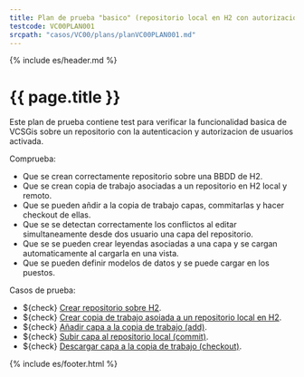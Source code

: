 ```yaml
---
title: Plan de prueba "basico" (repositorio local en H2 con autorizacion)
testcode: VC00PLAN001
srcpath: "casos/VC00/plans/planVC00PLAN001.md"
---
```


{% include es/header.md %}

# {{ page.title }}

Este plan de prueba contiene test para verificar la funcionalidad basica de VCSGis sobre 
un repositorio con la autenticacion y autorizacion de usuarios activada.

Comprueba:
* Que se crean correctamente repositorio sobre una BBDD de H2.
* Que se crean copia de trabajo asociadas a un repositorio en H2 local y remoto.
* Que se pueden añdir a la copia de trabajo capas, commitarlas y hacer checkout de ellas.
* Que se se detectan correctamente los conflictos al editar simultaneamente desde dos usuario una capa del repositorio.
* Que se se pueden crear leyendas asociadas a una capa y se cargan automaticamente al cargarla en una vista.
* Que se pueden definir modelos de datos y se puede cargar en los puestos.

Casos de prueba:
* ${check} [Crear repositorio sobre H2](../CR00/CP001/testVC00CR00CP001.md).
* ${check} [Crear copia de trabajo asoiada a un repositorio local en H2](../CW00/CP001/testVC00CW00CP001.md).
* ${check} [Añadir capa a la copia de trabajo (add)](../AD00/CP001/testVC00AD00CP001.md).
* ${check} [Subir capa al repositorio local (commit)](../CI00/CP001/testVC00CI00CP001.md).
* ${check} [Descargar capa a la copia de trabajo (checkout)](../CO00/CP001/testVC00CO00CP001.md).


{% include es/footer.html %}


